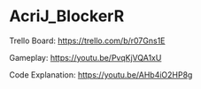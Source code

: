 # AcriJ_BlockerR

Trello Board: https://trello.com/b/r07Gns1E

Gameplay: https://youtu.be/PvqKjVQA1xU

Code Explanation: https://youtu.be/AHb4iO2HP8g
